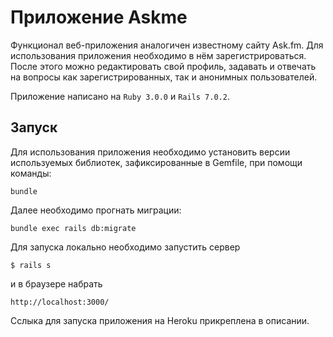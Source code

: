 # Приложение Askme

Функционал веб-приложения аналогичен известному сайту Ask.fm.
Для использования приложения необходимо в нём зарегистрироваться. После этого можно редактировать свой профиль, задавать и отвечать на вопросы как зарегистрированных, так и анонимных пользователей.

Приложение написано на `Ruby 3.0.0` и `Rails 7.0.2`.

## Запуск

Для использования приложения необходимо установить версии используемых библиотек, зафиксированные в Gemfile, при помощи команды:
```
bundle
```
Далее необходимо прогнать миграции:
```
bundle exec rails db:migrate
```
Для запуска локально необходимо запустить сервер
```
$ rails s
```
и в браузере набрать
```
http://localhost:3000/
```
Сслыка для запуска приложения на Heroku прикреплена в описании.
